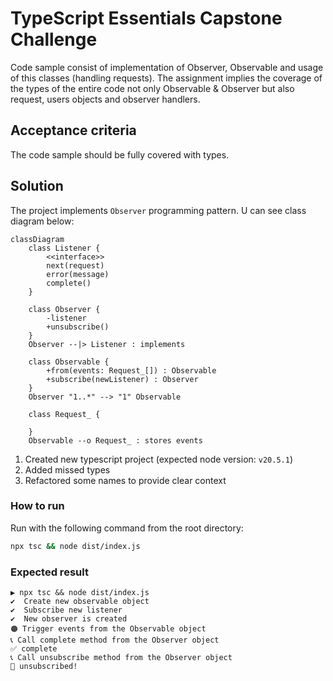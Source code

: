 # TypeScript Essentials Capstone Challenge

Code sample consist of implementation of Observer, Observable and usage of this classes (handling requests).
The assignment implies the coverage of the types of the entire code not only Observable & Observer but also
request, users objects and observer handlers.

## Acceptance criteria

The code sample should be fully covered with types.


## Solution

The project implements `Observer` programming pattern. U can see class diagram below:

```mermaid
classDiagram
    class Listener {
        <<interface>>
        next(request)
        error(message)
        complete()
    }

    class Observer {
        -listener
        +unsubscribe()
    }
    Observer --|> Listener : implements

    class Observable {
        +from(events: Request_[]) : Observable
        +subscribe(newListener) : Observer
    }
    Observer "1..*" --> "1" Observable
    
    class Request_ {

    }
    Observable --o Request_ : stores events
```

1. Created new typescript project (expected node version: `v20.5.1`)
1. Added missed types
1. Refactored some names to provide clear context


### How to run

Run with the following command from the root directory:

```bash
npx tsc && node dist/index.js
```

### Expected result

```
▶ npx tsc && node dist/index.js 
✔️  Create new observable object
✔️  Subscribe new listener
✔️  New observer is created
🟠 Trigger events from the Observable object
📞 Call complete method from the Observer object
✅ complete
📞 Call unsubscribe method from the Observer object
🛑 unsubscribed!
```
